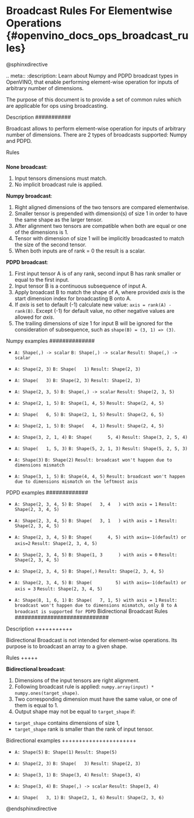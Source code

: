 # Broadcast Rules For Elementwise Operations {#openvino_docs_ops_broadcast_rules}

@sphinxdirective

.. meta::
  :description: Learn about Numpy and PDPD broadcast types in OpenVINO, that 
                enable performing element-wise operation for inputs of arbitrary 
                number of dimensions.

The purpose of this document is to provide a set of common rules which are applicable for ops using broadcasting.

Description
###########

Broadcast allows to perform element-wise operation for inputs of arbitrary number of dimensions. There are 2 types of broadcasts supported: Numpy and PDPD.

Rules
#####

**None broadcast**:
1. Input tensors dimensions must match.
2. No implicit broadcast rule is applied.

**Numpy broadcast**:
1. Right aligned dimensions of the two tensors are compared elementwise.
2. Smaller tensor is prepended with dimension(s) of size 1 in order to have the same shape as the larger tensor.
3. After alignment two tensors are compatible when both are equal or one of the dimensions is 1.
4. Tensor with dimension of size 1 will be implicitly broadcasted to match the size of the second tensor.
5. When both inputs are of rank = 0 the result is a scalar.

**PDPD broadcast**:
1. First input tensor A is of any rank, second input B has rank smaller or equal to the first input.
2. Input tensor B is a continuous subsequence of input A.
3. Apply broadcast B to match the shape of A, where provided *axis* is the start dimension index for broadcasting B onto A.
4. If *axis* is set to default (-1) calculate new value: ``axis = rank(A) - rank(B)``. Except (-1) for default value, no other negative values are allowed for *axis*.
5. The trailing dimensions of size 1 for input B will be ignored for the consideration of subsequence, such as ``shape(B) = (3, 1) => (3)``.

Numpy examples
##############

* ``A: Shape(,) -> scalar`` 
  ``B: Shape(,) -> scalar`` 
  ``Result: Shape(,) -> scalar``

* ``A: Shape(2, 3)`` 
  ``B: Shape(   1)`` 
  ``Result: Shape(2, 3)``

* ``A: Shape(   3)`` 
  ``B: Shape(2, 3)`` 
  ``Result: Shape(2, 3)``

* ``A: Shape(2, 3, 5)`` 
  ``B: Shape(,) -> scalar`` 
  ``Result: Shape(2, 3, 5)``

* ``A: Shape(2, 1, 5)`` 
  ``B: Shape(1, 4, 5)``
  ``Result: Shape(2, 4, 5)``

* ``A: Shape(   6, 5)`` 
  ``B: Shape(2, 1, 5)`` 
  ``Result: Shape(2, 6, 5)``

* ``A: Shape(2, 1, 5)`` 
  ``B: Shape(   4, 1)`` 
  ``Result: Shape(2, 4, 5)`` 

* ``A: Shape(3, 2, 1, 4)`` 
  ``B: Shape(      5, 4)`` 
  ``Result: Shape(3, 2, 5, 4)``

* ``A: Shape(   1, 5, 3)`` 
  ``B: Shape(5, 2, 1, 3)`` 
  ``Result: Shape(5, 2, 5, 3)``

* ``A: Shape(3)`` 
  ``B: Shape(2)`` 
  ``Result: broadcast won't happen due to dimensions mismatch``

* ``A: Shape(3, 1, 5)`` 
  ``B: Shape(4, 4, 5)`` 
  ``Result: broadcast won't happen due to dimensions mismatch on the leftmost axis``

PDPD examples
#############

* ``A: Shape(2, 3, 4, 5)`` 
  ``B: Shape(   3, 4   ) with axis = 1`` 
  ``Result: Shape(2, 3, 4, 5)``

* ``A: Shape(2, 3, 4, 5)`` 
  ``B: Shape(   3, 1   ) with axis = 1`` 
  ``Result: Shape(2, 3, 4, 5)``

* ``A: Shape(2, 3, 4, 5)`` 
  ``B: Shape(      4, 5) with axis=-1(default) or axis=2`` 
  ``Result: Shape(2, 3, 4, 5)``

* ``A: Shape(2, 3, 4, 5)`` 
  ``B: Shape(1, 3      ) with axis = 0`` 
  ``Result: Shape(2, 3, 4, 5)``

* ``A: Shape(2, 3, 4, 5)`` 
  ``B: Shape(,)`` 
  ``Result: Shape(2, 3, 4, 5)`` 

* ``A: Shape(2, 3, 4, 5)`` 
  ``B: Shape(         5) with axis=-1(default) or axis = 3``
  ``Result: Shape(2, 3, 4, 5)``

* ``A: Shape(8, 1, 6, 1)`` 
  ``B: Shape(   7, 1, 5) with axis = 1`` 
  ``Result: broadcast won't happen due to dimensions mismatch, only B to A broadcast is supported for PDPD``
Bidirectional Broadcast Rules 
#############################

Description
+++++++++++

Bidirectional Broadcast is not intended for element-wise operations. Its purpose is to broadcast an array to a given shape.

Rules
+++++

**Bidirectional broadcast**:

1. Dimensions of the input tensors are right alignment.
2. Following broadcast rule is applied: ``numpy.array(input) * numpy.ones(target_shape)``.
3. Two corresponding dimension must have the same value, or one of them is equal to 1.
4. Output shape may not be equal to ``target_shape`` if:

* ``target_shape`` contains dimensions of size 1,
* ``target_shape`` rank is smaller than the rank of input tensor.

Bidirectional examples
++++++++++++++++++++++

* ``A: Shape(5)`` 
  ``B: Shape(1)`` 
  ``Result: Shape(5)``

* ``A: Shape(2, 3)`` 
  ``B: Shape(   3)`` 
  ``Result: Shape(2, 3)``

* ``A: Shape(3, 1)`` 
  ``B: Shape(3, 4)`` 
  ``Result: Shape(3, 4)``

* ``A: Shape(3, 4)`` 
  ``B: Shape(,) -> scalar`` 
  ``Result: Shape(3, 4)``

* ``A: Shape(   3, 1)`` 
  ``B: Shape(2, 1, 6)`` 
  ``Result: Shape(2, 3, 6)``

@endsphinxdirective
